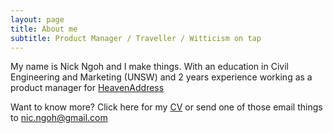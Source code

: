 ```yaml
---
layout: page
title: About me
subtitle: Product Manager / Traveller / Witticism on tap
---
```


My name is Nick Ngoh and I make things. With an education in Civil Engineering and Marketing (UNSW) and 2 years experience working as a product manager for [HeavenAddress](www.heavenaddress.com)


Want to know more? Click here for my <a href="/img/Nick Ngoh CV1.pdf" download="Nick Ngoh CV">CV</a>  or send one of those email things to nic.ngoh@gmail.com
